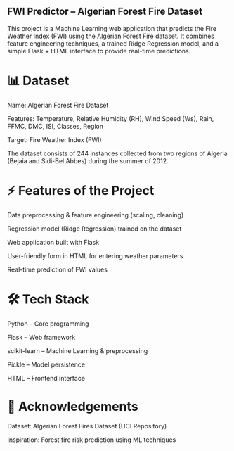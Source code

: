 ## FWI Predictor – Algerian Forest Fire Dataset

This project is a Machine Learning web application that predicts the Fire Weather Index (FWI) using the Algerian Forest Fire dataset.
It combines feature engineering techniques, a trained Ridge Regression model, and a simple Flask + HTML interface to provide real-time predictions.

# 📊 Dataset

Name: Algerian Forest Fire Dataset

Features: Temperature, Relative Humidity (RH), Wind Speed (Ws), Rain, FFMC, DMC, ISI, Classes, Region

Target: Fire Weather Index (FWI)

The dataset consists of 244 instances collected from two regions of Algeria (Bejaia and Sidi-Bel Abbes) during the summer of 2012.

# ⚡ Features of the Project

Data preprocessing & feature engineering (scaling, cleaning)

Regression model (Ridge Regression) trained on the dataset

Web application built with Flask

User-friendly form in HTML for entering weather parameters

Real-time prediction of FWI values

# 🛠️ Tech Stack

Python – Core programming

Flask – Web framework

scikit-learn – Machine Learning & preprocessing

Pickle – Model persistence

HTML – Frontend interface

# 🙌 Acknowledgements

Dataset: Algerian Forest Fires Dataset (UCI Repository)

Inspiration: Forest fire risk prediction using ML techniques

